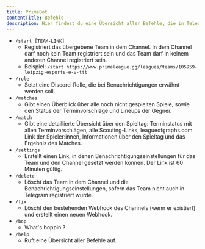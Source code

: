 ```yaml
---
title: PrimeBot
contentTitle: Befehle
description: Hier findest du eine Übersicht aller Befehle, die in Telegram verfügbar sind
---
```


- `/start [TEAM-LINK]`
  - Registriert das übergebene Team in dem Channel. In dem Channel darf noch kein Team registriert sein und das Team
    darf in keinem anderen Channel registriert sein.
  - Beispiel: `/start https://www.primeleague.gg/leagues/teams/105959-leipzig-esports-e-v-ttt`
- `/role`
  - Setzt eine Discord-Rolle, die bei Benachrichtigungen erwähnt werden soll.
- `/matches`
  - Gibt einen Überblick über alle noch nicht gespielten Spiele, sowie den Status der Terminvorschläge und Lineups der
    Gegner.
- `/match`
  - Gibt eine detaillierte Übersicht über den Spieltag: Terminstatus mit allen Terminvorschlägen, alle Scouting-Links,
    leagueofgraphs.com Link der Spieler:innen, Informationen über den Spieltag und das Ergebnis des Matches.
- `/settings`
  - Erstellt einen Link, in denen Benachrichtigungseinstellungen für das Team und den Channel gesetzt werden können. Der
    Link ist 60 Minuten gültig.
- `/delete`
  - Löscht das Team in dem Channel und die Benachrichtigungseinstellungen, sofern das Team nicht auch in Telegram
    registriert wurde.
- `/fix`
  - Löscht den bestehenden Webhook des Channels (wenn er existiert) und erstellt einen neuen Webhook.
- `/bop`
  - What's boppin'?
- `/help`
  - Ruft eine Übersicht aller Befehle auf.
